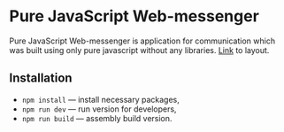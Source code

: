 # Pure JavaScript Web-messenger

Pure JavaScript Web-messenger is application for communication which was built using only pure javascript without any libraries. [Link](https://www.figma.com/file/jF5fFFzgGOxQeB4CmKWTiE/Chat_external_link?node-id=0%3A1) to layout.

## Installation

- `npm install` — install necessary packages,
- `npm run dev` — run version for developers,
- `npm run build` — assembly build version.
